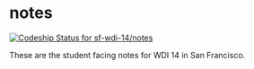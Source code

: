 notes
=====

[ ![Codeship Status for sf-wdi-14/notes](https://codeship.com/projects/9d56c760-4c0f-0132-c8bd-5676f34c5c7a/status)](https://codeship.com/projects/46952)

These are the student facing notes for WDI 14 in San Francisco.
